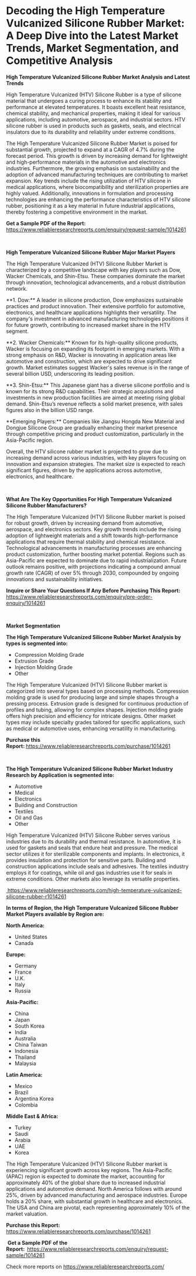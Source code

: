 <p><h1>Decoding the High Temperature Vulcanized Silicone Rubber Market: A Deep Dive into the Latest Market Trends, Market Segmentation, and Competitive Analysis</h1></p><p><strong>High Temperature Vulcanized Silicone Rubber Market Analysis and Latest Trends</strong></p>
<p><p>High Temperature Vulcanized (HTV) Silicone Rubber is a type of silicone material that undergoes a curing process to enhance its stability and performance at elevated temperatures. It boasts excellent heat resistance, chemical stability, and mechanical properties, making it ideal for various applications, including automotive, aerospace, and industrial sectors. HTV silicone rubber is used in products such as gaskets, seals, and electrical insulators due to its durability and reliability under extreme conditions.</p><p>The High Temperature Vulcanized Silicone Rubber Market is poised for substantial growth, projected to expand at a CAGR of 4.7% during the forecast period. This growth is driven by increasing demand for lightweight and high-performance materials in the automotive and electronics industries. Furthermore, the growing emphasis on sustainability and the adoption of advanced manufacturing techniques are contributing to market expansion. Key trends include the rising utilization of HTV silicone in medical applications, where biocompatibility and sterilization properties are highly valued. Additionally, innovations in formulation and processing technologies are enhancing the performance characteristics of HTV silicone rubber, positioning it as a key material in future industrial applications, thereby fostering a competitive environment in the market.</p></p>
<p><strong>Get a Sample PDF of the Report:&nbsp;</strong> <a href="https://www.reliableresearchreports.com/enquiry/request-sample/1014261?utm_campaign=3137&utm_medium=2&utm_source=Github&utm_content=ia&utm_term=06032025&utm_id=high-temperature-vulcanized-silicone-rubber">https://www.reliableresearchreports.com/enquiry/request-sample/1014261</a></p>
<p>&nbsp;</p>
<p><strong>High Temperature Vulcanized Silicone Rubber Major Market Players</strong></p>
<p><p>The High Temperature Vulcanized (HTV) Silicone Rubber Market is characterized by a competitive landscape with key players such as Dow, Wacker Chemicals, and Shin-Etsu. These companies dominate the market through innovation, technological advancements, and a robust distribution network.</p><p>**1. Dow:** A leader in silicone production, Dow emphasizes sustainable practices and product innovation. Their extensive portfolio for automotive, electronics, and healthcare applications highlights their versatility. The company's investment in advanced manufacturing technologies positions it for future growth, contributing to increased market share in the HTV segment.</p><p>**2. Wacker Chemicals:** Known for its high-quality silicone products, Wacker is focusing on expanding its footprint in emerging markets. With a strong emphasis on R&D, Wacker is innovating in application areas like automotive and construction, which are expected to drive significant growth. Market estimates suggest Wacker's sales revenue is in the range of several billion USD, underscoring its leading position.</p><p>**3. Shin-Etsu:** This Japanese giant has a diverse silicone portfolio and is known for its strong R&D capabilities. Their strategic acquisitions and investments in new production facilities are aimed at meeting rising global demand. Shin-Etsu’s revenue reflects a solid market presence, with sales figures also in the billion USD range.</p><p>**Emerging Players:** Companies like Jiangsu Hongda New Material and Dongjue Silicone Group are gradually enhancing their market presence through competitive pricing and product customization, particularly in the Asia-Pacific region.</p><p>Overall, the HTV silicone rubber market is projected to grow due to increasing demand across various industries, with key players focusing on innovation and expansion strategies. The market size is expected to reach significant figures, driven by the applications across automotive, electronics, and healthcare.</p></p>
<p>&nbsp;</p>
<p><strong>What Are The Key Opportunities For High Temperature Vulcanized Silicone Rubber Manufacturers?</strong></p>
<p><p>The High Temperature Vulcanized (HTV) Silicone Rubber market is poised for robust growth, driven by increasing demand from automotive, aerospace, and electronics sectors. Key growth trends include the rising adoption of lightweight materials and a shift towards high-performance applications that require thermal stability and chemical resistance. Technological advancements in manufacturing processes are enhancing product customization, further boosting market potential. Regions such as Asia-Pacific are expected to dominate due to rapid industrialization. Future outlook remains positive, with projections indicating a compound annual growth rate (CAGR) of over 5% through 2030, compounded by ongoing innovations and sustainability initiatives.</p></p>
<p><strong>Inquire or Share Your Questions If Any Before Purchasing This Report:</strong> <a href="https://www.reliableresearchreports.com/enquiry/pre-order-enquiry/1014261?utm_campaign=3137&utm_medium=2&utm_source=Github&utm_content=ia&utm_term=06032025&utm_id=high-temperature-vulcanized-silicone-rubber">https://www.reliableresearchreports.com/enquiry/pre-order-enquiry/1014261</a></p>
<p>&nbsp;</p>
<p><strong>Market Segmentation</strong></p>
<p><strong>The High Temperature Vulcanized Silicone Rubber Market Analysis by types is segmented into:</strong></p>
<p><ul><li>Compression Molding Grade</li><li>Extrusion Grade</li><li>Injection Molding Grade</li><li>Other</li></ul></p>
<p><p>The High Temperature Vulcanized (HTV) Silicone Rubber market is categorized into several types based on processing methods. Compression molding grade is used for producing large and simple shapes through a pressing process. Extrusion grade is designed for continuous production of profiles and tubing, allowing for complex shapes. Injection molding grade offers high precision and efficiency for intricate designs. Other market types may include specialty grades tailored for specific applications, such as medical or automotive uses, enhancing versatility in manufacturing.</p></p>
<p><strong>Purchase this Report:&nbsp;</strong><a href="https://www.reliableresearchreports.com/purchase/1014261?utm_campaign=3137&utm_medium=2&utm_source=Github&utm_content=ia&utm_term=06032025&utm_id=high-temperature-vulcanized-silicone-rubber">https://www.reliableresearchreports.com/purchase/1014261</a></p>
<p>&nbsp;</p>
<p><strong>The High Temperature Vulcanized Silicone Rubber Market Industry Research by Application is segmented into:</strong></p>
<p><ul><li>Automotive</li><li>Medical</li><li>Electronics</li><li>Building and Construction</li><li>Textiles</li><li>Oil and Gas</li><li>Other</li></ul></p>
<p><p>High Temperature Vulcanized (HTV) Silicone Rubber serves various industries due to its durability and thermal resistance. In automotive, it is used for gaskets and seals that endure heat and pressure. The medical sector utilizes it for sterilizable components and implants. In electronics, it provides insulation and protection for sensitive parts. Building and construction applications include seals and adhesives. The textiles industry employs it for coatings, while oil and gas industries use it for seals in extreme conditions. Other markets also leverage its versatile properties.</p></p>
<p><a href="https://www.reliableresearchreports.com/high-temperature-vulcanized-silicone-rubber-r1014261?utm_campaign=3137&utm_medium=2&utm_source=Github&utm_content=ia&utm_term=06032025&utm_id=high-temperature-vulcanized-silicone-rubber">&nbsp;https://www.reliableresearchreports.com/high-temperature-vulcanized-silicone-rubber-r1014261</a></p>
<p><strong>In terms of Region, the High Temperature Vulcanized Silicone Rubber Market Players available by Region are:</strong></p>
<p>
    <p> <strong> North America: </strong>
        <ul>
            <li>United States</li>
            <li>Canada</li>
        </ul>
        </p> 
    <p> <strong> Europe: </strong>
        <ul>
            <li>Germany</li>
            <li>France</li>
            <li>U.K.</li>
            <li>Italy</li>
            <li>Russia</li>
        </ul>
        </p> 
    <p> <strong> Asia-Pacific: </strong>
        <ul>
            <li>China</li>
            <li>Japan</li>
            <li>South Korea</li>
            <li>India</li>
            <li>Australia</li>
            <li>China Taiwan</li>
            <li>Indonesia</li>
            <li>Thailand</li>
            <li>Malaysia</li>
        </ul>
        </p> 
    <p> <strong> Latin America: </strong>
        <ul>
            <li>Mexico</li>
            <li>Brazil</li>
            <li>Argentina Korea</li>
            <li>Colombia</li>
        </ul>
        </p> 
    <p> <strong> Middle East & Africa: </strong>
        <ul>
            <li>Turkey</li>
            <li>Saudi</li>
            <li>Arabia</li>
            <li>UAE</li>
            <li>Korea</li>
        </ul>
    </p>
    </p>
<p><p>The High Temperature Vulcanized (HTV) Silicone Rubber market is experiencing significant growth across key regions. The Asia-Pacific (APAC) region is expected to dominate the market, accounting for approximately 40% of the global share due to increased industrial applications and automotive demand. North America follows with around 25%, driven by advanced manufacturing and aerospace industries. Europe holds a 20% share, with substantial growth in healthcare and electronics. The USA and China are pivotal, each representing approximately 10% of the market valuation.</p></p>
<p><strong>Purchase this Report: </strong><a href="https://www.reliableresearchreports.com/purchase/1014261?utm_campaign=3137&utm_medium=2&utm_source=Github&utm_content=ia&utm_term=06032025&utm_id=high-temperature-vulcanized-silicone-rubber">https://www.reliableresearchreports.com/purchase/1014261</a></p>
<p>&nbsp;<strong>Get a Sample PDF of the Report:&nbsp;&nbsp;</strong><a href="https://www.reliableresearchreports.com/enquiry/request-sample/1014261?utm_campaign=3137&utm_medium=2&utm_source=Github&utm_content=ia&utm_term=06032025&utm_id=high-temperature-vulcanized-silicone-rubber">https://www.reliableresearchreports.com/enquiry/request-sample/1014261</a></p>
<p><strong></strong></p>
<p>Check more reports on <a href="https://www.reliableresearchreports.com/?utm_campaign=3137&utm_medium=2&utm_source=Github&utm_content=ia&utm_term=06032025&utm_id=high-temperature-vulcanized-silicone-rubber">https://www.reliableresearchreports.com/</a></p>